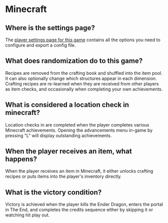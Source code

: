 # Minecraft

## Where is the settings page?

The [player settings page for this game](../player-settings) contains all the options you need to configure and export a
config file.

## What does randomization do to this game?

Recipes are removed from the crafting book and shuffled into the item pool. It can also optionally change which
structures appear in each dimension. Crafting recipes are re-learned when they are received from other players as item
checks, and occasionally when completing your own achievements.

## What is considered a location check in minecraft?

Location checks in are completed when the player completes various Minecraft achievements. Opening the advancements menu
in-game by pressing "L" will display outstanding achievements.

## When the player receives an item, what happens?

When the player receives an item in Minecraft, it either unlocks crafting recipes or puts items into the player's
inventory directly.

## What is the victory condition?

Victory is achieved when the player kills the Ender Dragon, enters the portal in The End, and completes the credits
sequence either by skipping it or watching hit play out.
